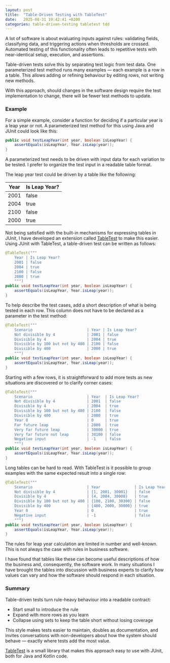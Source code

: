 ```yaml
---
layout: post
title:  "Table-Driven Testing with TableTest"
date:   2025-08-31 19:42:41 +0200
categories: table-driven-testing tabletest tdd
---
```

A lot of software is about evaluating inputs against rules: validating fields, classifying data, and triggering actions when thresholds are crossed. Automated testing of this functionality often leads to repetitive tests with near-identical setup, execution, and assertions.

Table-driven tests solve this by separating test logic from test data. One parameterized test method runs many examples — each example is a row in a table. This allows adding or refining behaviour by editing rows, not writing new methods.

With this approach, should changes in the software design require the test implementation to change, there will be fewer test methods to update.

### Example

For a simple example, consider a function for deciding if a particular year is a leap year or not. A parameterized test method for this using Java and JUnit could look like this:

```java
public void testLeapYear(int year, boolean isLeapYear) {
    assertEquals(isLeapYear, Year.isLeap(year));
}
```

A parameterized test needs to be driven with input data for each variation to be tested. I prefer to organize the test input in a readable table format.

The leap year test could be driven by a table like the following:

| Year | Is Leap Year? |
|------|---------------|
| 2001 | false         |
| 2004 | true          |
| 2100 | false         |
| 2000 | true          |

Not being satisfied with the built-in mechanisms for expressing tables in JUnit, I have developed an extension called [TableTest][tabletest] to make this easier. Using JUnit with TableTest, a table-driven test can be written as follows:

```java
@TableTest("""
    Year | Is Leap Year?
    2001 | false
    2004 | true
    2100 | false
    2000 | true
    """)
public void testLeapYear(int year, boolean isLeapYear) {
    assertEquals(isLeapYear, Year.isLeap(year));
}
```

To help describe the test cases, add a short description of what is being tested in each row. This column does not have to be declared as a parameter in the test method:

```java
@TableTest("""
    Scenario                        | Year | Is Leap Year?
    Not divisible by 4              | 2001 | false
    Divisible by 4                  | 2004 | true
    Divisible by 100 but not by 400 | 2100 | false
    Divisible by 400                | 2000 | true
    """)
public void testLeapYear(int year, boolean isLeapYear) {
    assertEquals(isLeapYear, Year.isLeap(year));
}
```

Starting with a few rows, it is straightforward to add more tests as new situations are discovered or to clarify corner cases:

```java
@TableTest("""
    Scenario                        | Year  | Is Leap Year?
    Not divisible by 4              | 2001  | false
    Divisible by 4                  | 2004  | true
    Divisible by 100 but not by 400 | 2100  | false
    Divisible by 400                | 2000  | true
    Year 0                          | 0     | true
    Far future leap                 | 2800  | true
    Very far future leap            | 30000 | true
    Very far future not leap        | 30100 | false
    Negative input                  | -1    | false
    """)
public void testLeapYear(int year, boolean isLeapYear) {
    assertEquals(isLeapYear, Year.isLeap(year));
}
```

Long tables can be hard to read. With TableTest is it possible to group examples with the same expected result into a single row: 

```java
@TableTest("""
    Scenario                        | Year               | Is Leap Year?
    Not divisible by 4              | {1, 2001, 30001}   | false
    Divisible by 4                  | {4, 2004, 30008}   | true
    Divisible by 100 but not by 400 | {100, 2100, 30300} | false
    Divisible by 400                | {400, 2000, 30000} | true
    Year 0                          | 0                  | true
    Negative input                  | -1                 | false
    """)
public void testLeapYear(int year, boolean isLeapYear) {
    assertEquals(isLeapYear, Year.isLeap(year));
}
```

The rules for leap year calculation are limited in number and well-known. This is not always the case with rules in business software.

I have found that tables like these can become useful descriptions of how the business and, consequently, the software work. In many situations I have brought the tables into discussion with business experts to clarify how values can vary and how the software should respond in each situation.

### Summary

Table-driven tests turn rule-heavy behaviour into a readable contract:
- Start small to introduce the rule
- Expand with more rows as you learn
- Collapse using sets to keep the table short without losing coverage

This style makes tests easier to maintain, doubles as documentation, and invites conversations with non-developers about how the system should behave — exactly where tests add the most value.

[TableTest][tabletest] is a small library that makes this approach easy to use with JUnit, both for Java and Kotlin code.

[tabletest]: https://github.com/nchaugen/tabletest
